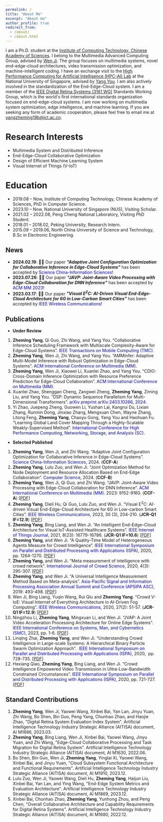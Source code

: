 ```yaml
---
permalink: /
title: "About Me"
excerpt: "About me"
author_profile: true
redirect_from: 
  - /about/
  - /about.html
---
```


I am a Ph.D. student at the [Institute of Computing Technology, Chinese Academy of Sciences](http://www.ict.ac.cn/). I belong to the Multimedia Advanced Computing Group, advised by [Wen Ji](https://ict.cas.cn/sourcedb/cn/jssrck/201011/t20101123_3028148.html). The group focuses on multimedia systems, novel end-edge-cloud architectures, video transmission optimization, and machine-intelligent coding. I have an exchange visit to the [High Performance Computing for Artificial Intelligence (HPC-AI) Lab](https://ai.comp.nus.edu.sg/) at the National University of Singapore, advised by [Yang You](https://www.comp.nus.edu.sg/~youy/). I am also actively involved in the standardization of the End-Edge-Cloud system. I am a member of the [IEEE Digital Retina Systems (3161 WG)](https://sagroups.ieee.org/3161/) Standards Working Group, which is the world's first international standards organization focused on end-edge-cloud systems. I am now working on multimedia system optimization, edge intelligence, and machine learning. If you are seeking any form of academic cooperation, please feel free to email me at [yangzheming19b@ict.ac.cn]().
 

Research Interests
======
* Multimedia System and Distributed Inference
* End-Edge-Cloud Collaborative Optimization
* Design of Efficient Machine Learning System
* Visual Internet of Things (V-IoT)


Education
======
* 2019.08 – Now, Institute of Computing Technology, Chinese Academy of Sciences, PhD in Computer Science.
* 2023.10 – Now, National University of Singapore (NUS), Visiting Scholar.
* 2021.02 – 2022.08, Peng Cheng National Laboratory, Visiting PhD Student.
* 2018.01 – 2018.02, Peking University, Research Intern.
* 2015.09 – 2019.06, North China University of Science and Technology, B.Sc in Electronic Engineering.


News
------
* **2024.02.19**:  🎉🎉 Our paper ***"Adaptive Joint Configuration Optimization for Collaborative Inference in Edge-Cloud Systems"*** has been accepted by  <font color=Blue>Science China-Information Sciences</font>!
* **2023.07.26**:  🎉🎉 Our paper ***"JAVP: Joint-Aware Video Processing with Edge-Cloud Collaboration for DNN Inference"*** has been accepted by  <font color=Blue>ACM MM 2023</font>!
* **2023.03.17**:  🎉🎉 Our paper ***"Visual E<sup>2</sup>C: AI-Driven Visual End-Edge-Cloud Architecture for 6G in Low-Carbon Smart Cities"*** has been accepted by  <font color=Blue>IEEE Wireless Communications</font>!


Publications
------
* **Under Review**
1. **Zheming Yang**, Qi Guo, Zhi Wang, and Yang You. “Collaborative Inference Scheduling Framework with Multiscale Complexity-Aware for Edge-Cloud Systems”.  <font color=Blue>IEEE Transactions on Mobile Computing (TMC)</font>.
2. **Zheming Yang**, Wen Ji, Zhi Wang, and Yang You. “AMMInfer: Adaptive Multi-Model Inference with Robust Optimization in Edge-Cloud Systems”.  <font color=Blue>ACM International Conference on Multimedia (MM)</font>.
3. **Zheming Yang**, Wen Ji, Xiaowei Li, Xuanlei Zhao, and Yang You. “CDIO: Cross-Domain Inference Optimization with Resource Preference Prediction for Edge-Cloud Collaboration”.  <font color=Blue>ACM International Conference on Multimedia (MM)</font>.
4. Xuanlei Zhao, Shenggan Cheng, Zangwei Zheng, **Zheming Yang**, Ziming Liu, and Yang You. “DSP: Dynamic Sequence Parallelism for Multi-Dimensional Transformers”.  <font color=Blue>arXiv preprint arXiv:2403.10266, 2024</font>.
5. Yi Zhao, Juepeng Zheng, Guowen Li, Yushan Lai, Kangrui Du, Lixian Zhang, Runmin Dong, Jinxiao Zhang, Mengxuan Chen, Wayne Zhang, Litong Feng, **Zheming Yang**, Chaoyu Gong, Yang You and Haohuan Fu. “Learning Global Land Cover Mapping Through a Highly-Scalable Weakly-Supervised Method”.  <font color=Blue>International Conference for High Performance Computing, Networking, Storage, and Analysis (SC)</font>.



* **Selected Published**
1. **Zheming Yang**, Wen Ji, and Zhi Wang. “Adaptive Joint Configuration Optimization for Collaborative Inference in Edge-Cloud Systems”.  <font color=Blue>Science China-Information Sciences</font>, 2024. (**CCF-A**)
2. **Zheming Yang**, Lulu Zuo, and Wen Ji. “Joint Optimization Method for Node Deployment and Resource Allocation Based on End-Edge Collaboration”.  <font color=Blue>Computer Science</font>, 2024. (**CCF-B**)
3. **Zheming Yang**, Wen Ji, Qi Guo, and Zhi Wang. “JAVP: Joint-Aware Video Processing with Edge-Cloud Collaboration for DNN Inference”.  <font color=Blue>ACM International Conference on Multimedia (MM)</font>. 2023: 9152-9160. (**CCF-A**) [[PDF](https://dl.acm.org/doi/abs/10.1145/3581783.3613914)]
4. **Zheming Yang**, Dieli Hu, Qi Guo, Lulu Zuo, and Wen Ji. “Visual E<sup>2</sup>C: AI-driven Visual End-Edge-Cloud Architecture for 6G in Low-carbon Smart Cities”. <font color=Blue>IEEE Wireless Communications</font>, 2023, 30 (3), 204-210. (**JCR-Q1 IF=12.9**) [[PDF](https://ieeexplore.ieee.org/abstract/document/10183805)]
5. **Zheming Yang**, Bing Liang, and Wen Ji. “An Intelligent End–Edge–Cloud Architecture for Visual IoT-Assisted Healthcare Systems”. <font color=Blue>IEEE Internet of Things Journal</font>, 2021, 8(23): 16779-16786. (**JCR-Q1 IF=10.6**) [[PDF](https://ieeexplore.ieee.org/abstract/document/9328531)]
6. **Zheming Yang**, and Wen Ji. “A Quality-Time Model of Heterogeneous Agents Measure for Crowd Intelligence”. <font color=Blue>IEEE International Symposium on Parallel and Distributed Processing with Applications (ISPA)</font>, 2020, pp. 1264-1270. [[PDF](https://ieeexplore.ieee.org/abstract/document/9443761)]
7. **Zheming Yang**, and Wen Ji. “Meta measurement of intelligence with crowd network”. <font color=Blue>International Journal of Crowd Science</font>, 2020, 4(3): 295-307. [[PDF](https://ieeexplore.ieee.org/abstract/document/9826682)]
8. **Zheming Yang**, and Wen Ji. “A Universal Intelligence Measurement Method Based on Meta-analysis”. <font color=Blue>Asia-Pacific Signal and Information Processing Association Annual Summit and Conference (APSIPA ASC)</font>, 2019: 493-498. [[PDF](https://ieeexplore.ieee.org/abstract/document/9023076)]
9. Wen Ji, Bing Liang, Yuqin Wang, Rui Qiu and **Zheming Yang**. “Crowd V-IoE: Visual Internet of Everything Architecture in AI-Driven Fog Computing”. <font color=Blue>IEEE Wireless Communications</font>, 2020, 27(2): 51-57. (**JCR-Q1 IF=12.9**) [[PDF](https://ieeexplore.ieee.org/abstract/document/9085263)]
10. Ningzhou Li, **Zheming Yang**, Mingxuan Li, and Wen Ji. “JVAP: A Joint Video Acceleration Processing Architecture for Online Edge Systems”. <font color=Blue>IEEE International Conference on Systems, Man, and Cybernetics (SMC)</font>, 2023, pp. 1-6. [[PDF](https://ieeexplore.ieee.org/document/10394353)]
11. Linqing Zhai, **Zheming Yang**, and Wen Ji. “Understanding Crowd Intelligence in Large-scale Systems: A Hierarchical Binary Particle Swarm Optimization Approach”.  <font color=Blue>IEEE International Symposium on Parallel and Distributed Processing with Applications (ISPA)</font>, 2020,  pp. 728-735. [[PDF](https://ieeexplore.ieee.org/abstract/document/9443915)]
12. Hexiang Qiao, **Zheming Yang**, Bing Liang, and Wen Ji. “Crowd Intelligence Empowered Video Transmission in Ultra-Low-Bandwidth Constrained Circumstances”. <font color=Blue>IEEE International Symposium on Parallel and Distributed Processing with Applications (ISPA)</font>, 2020, pp. 721-727. [[PDF](https://ieeexplore.ieee.org/abstract/document/9443904)]



Standard Contributions
------
1. **Zheming Yang**, Wen Ji, Yaowei Wang, Xinbei Bai, Yan Lan, Jinyu Yuan, Zhi Wang, Bo Shen, Bin Guo, Peng Yang, Chunhao Zhao, and Haojie Zhao, "Digital Retina System Evaluation Index System". Artificial Intelligence Technology Industry Strategic Alliance (AITISA) document, AI M1686, 2023.03.
2. **Zheming Yang**, Bing Liang, Wen Ji, Xinbei Bai, Yaowei Wang, Jinyu Yuan, and Zhi Wang, "Edge-Cloud Collaborative Processing and Task Migration for Digital Retina System". Artificial Intelligence Technology Industry Strategic Alliance (AITISA) document, AI M1630, 2022.06.
3. Bo Shen, Bin Guo, Wen Ji, **Zheming Yang**, Yinglai Xi, Yaowei Wang, Xinbei Bai, and Jinyu Yuan, "Cloud Subsystem Functional Architecture and Functional Requirements". Artificial Intelligence Technology Industry Strategic Alliance (AITISA) document, AI M1910, 2023.12.
4. Lulu Zuo, Wen Ji, Yaowei Wang, Dieli Hu, **Zheming Yang**, Haijun Liu, Xinbei Bai, Yan Lan, and Ying Wang, "End-Edge System Metrics and Evaluation Architecture". Artificial Intelligence Technology Industry Strategic Alliance (AITISA) document, AI M1869, 2023.12.
5. Xinbei Bai, Chunhao Zhao, **Zheming Yang**, Yunhong Zhou, and Peng Chen, "Overall Collaborative Architecture and Capability Requirements for Digital Retina Systems". Artificial Intelligence Technology Industry Strategic Alliance (AITISA) document, AI M1680, 2022.12.



